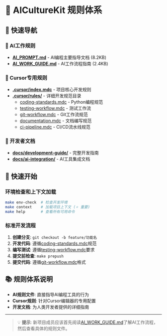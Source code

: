 # 🔧 AICultureKit 规则体系

## 📍 快速导航

### 🤖 AI工作规则
- **[AI_PROMPT.md](./AI_PROMPT.md)** - AI编程主要指导文档 (8.2KB)
- **[AI_WORK_GUIDE.md](./AI_WORK_GUIDE.md)** - AI工作流程指南 (2.4KB)

### 🎯 Cursor专用规则
- **[.cursor/index.mdc](./.cursor/index.mdc)** - 项目核心开发规则
- **[.cursor/rules/](./.cursor/rules/)** - 详细开发规范目录
  - [coding-standards.mdc](./.cursor/rules/coding-standards.mdc) - Python编程规范
  - [testing-workflow.mdc](./.cursor/rules/testing-workflow.mdc) - 测试工作流
  - [git-workflow.mdc](./.cursor/rules/git-workflow.mdc) - Git工作流规范
  - [documentation.mdc](./.cursor/rules/documentation.mdc) - 文档编写规范
  - [ci-pipeline.mdc](./.cursor/rules/ci-pipeline.mdc) - CI/CD流水线规范

### 👥 开发者文档
- **[docs/development-guide/](./docs/development-guide/)** - 完整开发指南
- **[docs/ai-integration/](./docs/ai-integration/)** - AI工具集成文档

## 🚀 快速开始

### 环境检查和上下文加载
```bash
make env-check  # 检查开发环境
make context    # 加载项目上下文 (⭐ 重要)
make help       # 查看所有可用命令
```

### 标准开发流程
1. **创建分支**: `git checkout -b feature/功能名`
2. **开发代码**: 遵循[coding-standards.mdc](./.cursor/rules/coding-standards.mdc)规范
3. **编写测试**: 遵循[testing-workflow.mdc](./.cursor/rules/testing-workflow.mdc)要求
4. **提交前检查**: `make prepush`
5. **提交代码**: 遵循[git-workflow.mdc](./.cursor/rules/git-workflow.mdc)格式

## 📚 规则体系说明

- **AI规则文件**: 直接指导AI编程工具的行为
- **Cursor规则**: 针对Cursor编辑器的专用配置
- **开发文档**: 为人类开发者提供的详细指南

---

> 💡 **提示**: 新项目成员应该首先阅读[AI_WORK_GUIDE.md](./AI_WORK_GUIDE.md)了解AI工作流程，然后查看具体的规则文件。
